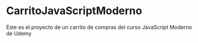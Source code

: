 # CarritoJavaScriptModerno
Este es el proyecto de un carrito de compras del curso JavaScript Moderno de Udemy
